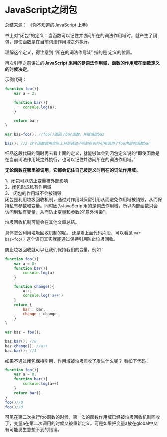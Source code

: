 # JavaScript之闭包

总结来源： 《你不知道的JavaScript 上卷》

书上对“闭包”的定义：当函数可以记住并访问所在的词法作用域时，就产生了闭包，即使函数是在当前词法作用域之外执行。

理解这个定义，得注意到 “所在的词法作用域” 指的是 定义的位置。

再次引申之前讲过的**JavaScript 采用的是词法作用域，函数的作用域在函数定义的时候决定**。

示例代码：

``` javascript
function foo(){
    var a = 2;

    function bar(){
        console.log(a); 
    }

    return bar;
}

var baz=foo(); //foo()返回了bar函数，并赋值给baz

baz(); //2 这个函数调用实际上只是通过不同的标识符引用调用了foo内部的函数bar
```

细品这段代码的同时再去看上面的定义，就能够体会到闭包定义说的“即使函数是在当前词法作用域之外执行，也可以记住并访问所在的词法作用域。”

**无论函数在哪里被调用，它都会记住自己被定义时所在的词法作用域。**

1、闭包可以防止变量被外部影响  
2、闭包形成私有作用域  
3、 闭包的作用域不会被销毁  
闭包是利用垃圾回收机制，通过对作用域保留引用从而避免作用域被销毁，从而保持私有参数和变量。同时因为JavaScript用的是词法作用域，所以内部函数只会访问到私有变量，从而防止变量和参数的"意外污染"。 

垃圾回收机制可能会在其他文章总结。

具体怎么利用垃圾回收机制的呢。 还是看上面代码片段，可以看见
` var baz=foo() `  这个语句其实就能通过保持引用防止垃圾回收。

防止垃圾回收就可以让我们保持我们的变量，例如：

``` javascript
function foo(){
    var a = 0;
    function bar(){
        console.log(a)
    }

    function change(){
        a++;
        console.log('a++')
    }
    return {
        bar : bar,
        change : change
    }
}

var baz = foo();

baz.bar(); //0
baz.change(); //a++
baz.bar(); //1
```

如果不通过闭包保持引用，作用域被垃圾回收了发生什么呢？ 看如下代码：

``` javascript
function foo(){
    var a = 0;
    function bar(){
        console.log(a++)
    }
    return bar()
}
foo()//0
foo()//0
```

可见在第二次执行foo函数的时候，第一次的函数作用域已经被垃圾回收机制回收了，变量a在第二次调用的时候又被重新定义。可是如果把变量a放在global中又有可能发生意想不到的错误。
